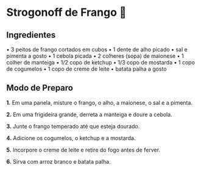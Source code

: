 
# Strogonoff de Frango :chicken:
## Ingredientes 

•	3 peitos de frango cortados em cubos
•	1 dente de alho picado
•	sal e pimenta a gosto
•	1 cebola picada
•	2 colheres (sopa) de maionese
•	1 colher de manteiga
•	1/2 copo de ketchup
•	1/3 copo de mostarda
•	1 copo de cogumelos
•	1 copo de creme de leite
•	batata palha a gosto


## Modo de Preparo
**1.** Em uma panela, misture o frango, o alho, a maionese, o sal e a pimenta.

**2.** Em uma frigideira grande, derreta a manteiga e doure a cebola.

**3.** Junte o frango temperado até que esteja dourado.

**4.** Adicione os cogumelos, o ketchup e a mostarda.

**5.** Incorpore o creme de leite e retire do fogo antes de ferver.

**6.** Sirva com arroz branco e batata palha.


